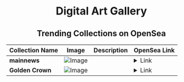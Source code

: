 <div align="center">

# Digital Art Gallery

## Trending Collections on OpenSea

| Collection Name                       | Image                                                                                     | Description                       | OpenSea Link                                                                                          |
|---------------------------------------|-------------------------------------------------------------------------------------------|-----------------------------------|--------------------------------------------------------------------------------------------------------|
| **mainnews** | ![Image](https://i.seadn.io/s/raw/files/31e67bae0c07b8107727816088371661.png?w=500&auto=format?w=200&auto=format) |  | <details><summary>Link</summary>[mainnews](https://opensea.io/collection/mainnews)</details> |
| **Golden Crown** | ![Image](https://i.seadn.io/s/raw/files/5722a08d22fe22963e204da2169d1ef1.jpg?w=500&auto=format?w=200&auto=format) |  | <details><summary>Link</summary>[Golden Crown](https://opensea.io/collection/golden-crown-3)</details> |

</div>